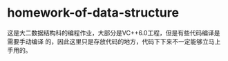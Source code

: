 # homework-of-data-structure
这是大二数据结构科的编程作业，大部分是VC++6.0工程，但是有些代码编译是需要手动编译 的，因此这里只是存放代码的地方，代码下下来不一定能够立马上手用的。
